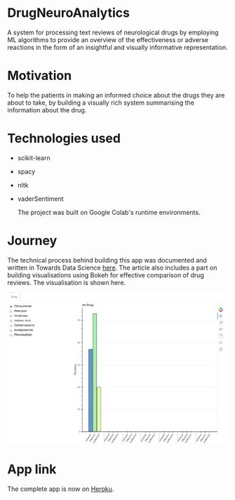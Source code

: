 # DrugNeuroAnalytics

A system for processing text reviews of neurological drugs by employing ML algorithms to provide an overview of the effectiveness or adverse reactions in the form of an insightful and visually informative representation.

# Motivation

To help the patients in making an informed choice about the drugs they are about to take, by building a visually rich system summarising the information about the drug.

# Technologies used

* scikit-learn
* spacy
* nltk
* vaderSentiment
    
    The project was built on Google Colab's runtime environments.
    
# Journey

The technical process behind building this app was documented and written in Towards Data Science [here](https://towardsdatascience.com/how-machine-learning-can-help-identify-effectiveness-and-adverseness-of-a-drug-e23c7933c233).
The article also includes a part on building visualisations using Bokeh for effective comparison of drug reviews. The visualisation is shown here.

![here](https://github.com/DipenChawla/DrugNeuroAnalytics/blob/master/finaleeeeeeestt.gif)

# App link

The complete app is now on [Heroku](https://we-care-neuro.herokuapp.com/).

